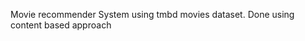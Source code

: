 [comment]: <> ("# Mov-recommend")
Movie recommender System using tmbd movies dataset.
Done using content based approach
